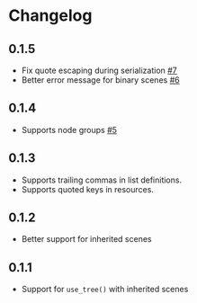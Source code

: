 # Changelog

## 0.1.5

  - Fix quote escaping during serialization
    [\#7](https://github.com/stevearc/godot_parser/issues/7)
  - Better error message for binary scenes
    [\#6](https://github.com/stevearc/godot_parser/issues/6)

## 0.1.4

  - Supports node groups
    [\#5](https://github.com/stevearc/godot_parser/pull/5)

## 0.1.3

  - Supports trailing commas in list definitions.
  - Supports quoted keys in resources.

## 0.1.2

  - Better support for inherited scenes

## 0.1.1

  - Support for `use_tree()` with inherited scenes
